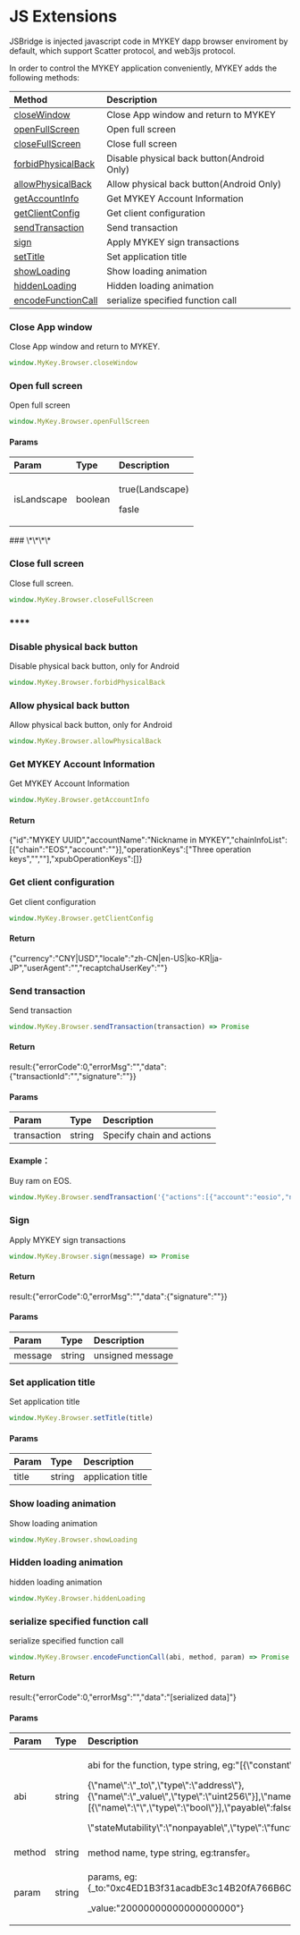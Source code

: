 # JS Extensions

JSBridge is injected javascript code in MYKEY dapp browser enviroment by default, which support Scatter protocol, and web3js protocol.

In order to control the MYKEY application conveniently, MYKEY adds the following methods:

| Method | Description |
| :--- | :--- |
| [closeWindow](js-extensions.md#close-app-window) | Close App window and return to MYKEY |
| [openFullScreen](js-extensions.md#open-full-screen) | Open full screen |
| [closeFullScreen](js-extensions.md#close-full-screen) | Close full screen |
| [forbidPhysicalBack](js-extensions.md#disable-physical-back-button) | Disable physical back button\(Android Only\) |
| [allowPhysicalBack](js-extensions.md#allow-physical-back-button) | Allow physical back button\(Android Only\) |
| [getAccountInfo](js-extensions.md#get-mykey-account-information) | Get MYKEY Account Information |
| [getClientConfig](js-extensions.md#get-client-configuration) | Get client configuration |
| [sendTransaction](js-extensions.md#send-transaction) | Send transaction |
| [sign](js-extensions.md#sign) | Apply MYKEY sign transactions |
| [setTitle](js-extensions.md#set-application-title) | Set application title |
| [showLoading](js-extensions.md#show-loading-animation) | Show loading animation |
| [hiddenLoading](js-extensions.md#hidden-loading-animation) | Hidden loading animation |
| [encodeFunctionCall](js-extensions.md#serialize-specified-function-call) | serialize specified function call |



### Close App window

Close App window and return to MYKEY.

```javascript
window.MyKey.Browser.closeWindow
```

### 

### Open full screen

Open full screen

```javascript
window.MyKey.Browser.openFullScreen
```

#### Params

<table>
  <thead>
    <tr>
      <th style="text-align:left">Param</th>
      <th style="text-align:left">Type</th>
      <th style="text-align:left">Description</th>
    </tr>
  </thead>
  <tbody>
    <tr>
      <td style="text-align:left">isLandscape</td>
      <td style="text-align:left">boolean</td>
      <td style="text-align:left">
        <p>true(Landscape)</p>
        <p>fasle</p>
      </td>
    </tr>
  </tbody>
</table>### \*\*\*\*

### Close full screen

Close full screen.

```javascript
window.MyKey.Browser.closeFullScreen
```

###  ****

### Disable physical back button

Disable physical back button, only for Android

```javascript
window.MyKey.Browser.forbidPhysicalBack
```

### 

### Allow physical back button

Allow physical back button, only for Android

```javascript
window.MyKey.Browser.allowPhysicalBack
```

### 

### Get MYKEY Account Information

Get MYKEY Account Information

```javascript
window.MyKey.Browser.getAccountInfo
```

#### Return

{"id":"MYKEY UUID","accountName":"Nickname in MYKEY","chainInfoList":\[{"chain":"EOS","account":""}\],"operationKeys":\["Three operation keys","",""\],"xpubOperationKeys":\[\]}



### Get client configuration

Get client configuration

```javascript
window.MyKey.Browser.getClientConfig
```

#### Return

{"currency":"CNY\|USD","locale":"zh-CN\|en-US\|ko-KR\|ja-JP","userAgent":"","recaptchaUserKey":""}



### Send transaction

Send transaction

```javascript
window.MyKey.Browser.sendTransaction(transaction) => Promise
```

#### Return

result:{"errorCode":0,"errorMsg":"","data":{"transactionId":"","signature":""}}

#### Params

| Param | Type | Description |
| :--- | :--- | :--- |
| transaction | string | Specify chain and actions |

#### Example：

Buy ram on EOS.

```javascript
window.MyKey.Browser.sendTransaction('{"actions":[{"account":"eosio","name":"buyram","data":{"payer":"","receiver":"","quant":"1.0000 EOS"}}],"chain":"EOS"}')
```

### 

### Sign

Apply MYKEY sign transactions

```javascript
window.MyKey.Browser.sign(message) => Promise
```

#### Return

result:{"errorCode":0,"errorMsg":"","data":{"signature":""}}

#### Params

| Param | Type | Description |
| :--- | :--- | :--- |
| message | string | unsigned message |

### 

### Set application title

Set application title

```javascript
window.MyKey.Browser.setTitle(title)
```

#### Params

| Param | Type | Description |
| :--- | :--- | :--- |
| title | string | application title |

### 

### Show loading animation

Show loading animation

```javascript
window.MyKey.Browser.showLoading
```



### Hidden loading animation

hidden loading animation

```javascript
window.MyKey.Browser.hiddenLoading
```

### 

### serialize specified function call

serialize specified function call

```javascript
window.MyKey.Browser.encodeFunctionCall(abi, method, param) => Promise
```

#### Return

result:{"errorCode":0,"errorMsg":"","data":"\[serialized data\]"}

#### Params

<table>
  <thead>
    <tr>
      <th style="text-align:left">Param</th>
      <th style="text-align:left">Type</th>
      <th style="text-align:left">Description</th>
    </tr>
  </thead>
  <tbody>
    <tr>
      <td style="text-align:left">abi</td>
      <td style="text-align:left">string</td>
      <td style="text-align:left">
        <p>abi for the function, type string, eg:&quot;[{\&quot;constant\&quot;:false,\&quot;inputs\&quot;:[</p>
        <p>{\&quot;name\&quot;:\&quot;_to\&quot;,\&quot;type\&quot;:\&quot;address\&quot;},{\&quot;name\&quot;:\&quot;_value\&quot;,\&quot;type\&quot;:\&quot;uint256\&quot;}],\&quot;name\&quot;:\&quot;transfer\&quot;,\&quot;outputs\&quot;:[{\&quot;name\&quot;:\&quot;\&quot;,\&quot;type\&quot;:\&quot;bool\&quot;}],\&quot;payable\&quot;:false,</p>
        <p>\&quot;stateMutability\&quot;:\&quot;nonpayable\&quot;,\&quot;type\&quot;:\&quot;function\&quot;}]&quot;</p>
      </td>
    </tr>
    <tr>
      <td style="text-align:left">method</td>
      <td style="text-align:left">string</td>
      <td style="text-align:left">method name, type string, eg:transfer&#x3002;</td>
    </tr>
    <tr>
      <td style="text-align:left">param</td>
      <td style="text-align:left">string</td>
      <td style="text-align:left">
        <p>params, eg:{_to:&quot;0xc4ED1B3f31acadbE3c14B20fA766B6C4B1FAB208&quot;,</p>
        <p>_value:&quot;20000000000000000000&quot;}</p>
      </td>
    </tr>
  </tbody>
</table>

